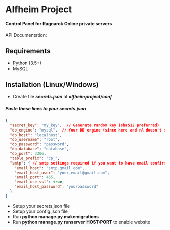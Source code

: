 # Alfheim Project
#### Control Panel for Ragnarok Online private servers

API Documentation: 

## Requirements
* Python (3.5+)
* MySQL

## Installation (Linux/Windows)
* Create file _**secrets.json**_ at _**alfheimproject/conf**_
##### Paste these lines to your secrets.json
```json
{
  "secret_key": "my_key",  // Generate random key (sha512 preferred)
  "db_engine": "mysql",  // Your DB engine (since herc and rA doesn't support postgres and etc, left mysql here)
  "db_host": "localhost",
  "db_username": "root",
  "db_password": "password",
  "db_database": "database",
  "db_port": 3306,
  "table_prefix": "cp_",
  "smtp": { // smtp settings required if you want to have email confirmation when users register their accounts
    "email_host": "smtp.gmail.com",
    "email_host_user": "your_email@gmail.com",
    "email_port": 465,
    "email_use_ssl": true,
    "email_host_password": "yourpassword"
  }
}
```
* Setup your secrets.json file
* Setup your config.json file
* Run **python manage.py makemigrations**
* Run **python manage.py runserver HOST:PORT** to enable website
